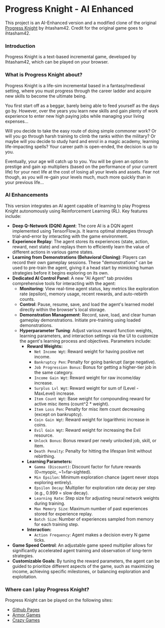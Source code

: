 # Progress Knight - AI Enhanced

This project is an AI-Enhanced version and a modified clone of the original [Progress Knight](https://github.com/ihtasham42/progress-knight) by ihtasham42. Credit for the original game goes to ihtasham42.

### Introduction
Progress Knight is a text-based incremental game, developed by Ihtasham42, which can be played on your browser.

### What is Progress Knight about?
Progress Knight is a life-sim incremental based in a fantasy/medieval setting, where you must progress through the career ladder and acquire new skills to become the ultimate being.

You first start off as a beggar, barely being able to feed yourself as the days go by. However, over the years you learn new skills and gain plenty of work experience to enter new high paying jobs while managing your living expenses...

Will you decide to take the easy route of doing simple commoner work? Or will you go through harsh training to climb the ranks within the military? Or maybe will you decide to study hard and enrol in a magic academy, learning life-impacting spells? Your career path is open-ended, the decision is up to you.

Eventually, your age will catch up to you. You will be given an option to prestige and gain xp multipliers (based on the performance of your current life) for your next life at the cost of losing all your levels and assets. Fear not though, as you will re-gain your levels much, much more quickly than in your previous life...

### AI Enhancements

This version integrates an AI agent capable of learning to play Progress Knight autonomously using Reinforcement Learning (RL). Key features include:

*   **Deep Q-Network (DQN) Agent**: The core AI is a DQN agent implemented using TensorFlow.js. It learns optimal strategies through trial-and-error by interacting with the game environment.
*   **Experience Replay**: The agent stores its experiences (state, action, reward, next state) and replays them to efficiently learn the value of different actions in various game states.
*   **Learning from Demonstrations (Behavioral Cloning)**: Players can record their own gameplay sessions. These "demonstrations" can be used to pre-train the agent, giving it a head start by mimicking human strategies before it begins exploring on its own.
*   **Dedicated AI Control Panel**: A new "AI Agent" tab provides comprehensive tools for interacting with the agent:
    *   **Monitoring**: View real-time agent status, key metrics like exploration rate (epsilon), memory usage, recent rewards, and auto-rebirth counts.
    *   **Control**: Pause, resume, save, and load the agent's learned model directly within the browser's local storage.
    *   **Demonstration Management**: Record, save, load, and clear human gameplay demonstrations. Initiate pre-training using loaded demonstrations.
    *   **Hyperparameter Tuning**: Adjust various reward function weights, learning parameters, and interaction settings via the UI to customize the agent's learning process and objectives. Parameters include:
        *   **Reward Weights:**
            *   `Net Income Wgt`: Reward weight for having positive net income.
            *   `Bankruptcy Pen`: Penalty for going bankrupt (large negative).
            *   `Job Progression Bonus`: Bonus for getting a higher-tier job in the same category.
            *   `Income Gain Wgt`: Reward weight for raw income/day increase.
            *   `Surplus Lvl Wgt`: Reward weight for sum of (Level - MaxLevel) increase.
            *   `Item Count Wgt`: Base weight for compounding reward for active misc items (count^2 * weight).
            *   `Item Loss Pen`: Penalty for misc item count decreasing (except on bankruptcy).
            *   `Coin Gain Wgt`: Reward weight for logarithmic increase in coins.
            *   `Evil Gain Wgt`: Reward weight for increasing the Evil resource.
            *   `Unlock Bonus`: Bonus reward per newly unlocked job, skill, or item.
            *   `Death Penalty`: Penalty for hitting the lifespan limit without rebirthing.
        *   **Learning Parameters:**
            *   `Gamma (Discount)`: Discount factor for future rewards (0=myopic, ~1=far-sighted).
            *   `Min Epsilon`: Minimum exploration chance (agent never stops exploring entirely).
            *   `Epsilon Decay`: Multiplier for exploration rate decay per step (e.g., 0.999 = slow decay).
            *   `Learning Rate`: Step size for adjusting neural network weights during training.
            *   `Max Memory Size`: Maximum number of past experiences stored for experience replay.
            *   `Batch Size`: Number of experiences sampled from memory for each training step.
        *   **Interaction:**
            *   `Action Frequency`: Agent makes a decision every N game ticks.
*   **Game Speed Control**: An adjustable game speed multiplier allows for significantly accelerated agent training and observation of long-term strategies.
*   **Customizable Goals**: By tuning the reward parameters, the agent can be guided to prioritize different aspects of the game, such as maximizing income, achieving specific milestones, or balancing exploration and exploitation.

### Where can I play Progress Knight?
Progress Knight can be played on the following sites:  
- [Github Pages](https://ihtasham42.github.io/progress-knight/)  
- [Armor Games](https://armorgames.com/progress-knight-game/19095)
- [Crazy Games](https://www.crazygames.com/game/progress-knight)
